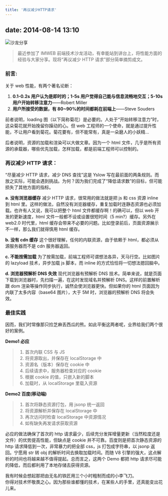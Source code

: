 ```yaml
---
title: '再议减少HTTP请求'
---
```


## date: 2014-08-14 13:10

![沙龙分享](/assets/blogImg/reduce-http.jpg)

> 最近参加了 IMWEB 前端技术沙龙活动，有幸能站到讲台上，将性能方面的经验与大家分享。现将“再议减少 HTTP 请求”部分简单摘剪成文。

<!-- more -->

### 前言:

关于 web 性能，有两个著名论断：

1. **0.1-0.2s 用户认为是即时的；1-5s 用户觉得自己能与信息流畅地交互；5-10s 用户开始转移注意力**——Robert Miller
2. **用户所接受的数据，有 80~90%的时间都耗在前端上**——Steve Souders

前者说明，loading 图（以下简称菊花）是必要的。人处于“开始转移注意力”时，这朵菊花就开始挽留你躁动的心。但 web 工程师的一个使命，就是通过提升性能，不让用户看到菊花。菊花要有，但不能常有，真是一朵磨人的小妖精…

后者说明，资源的加载和渲染可以大做文章。因为一个 html 文件，几乎是所有资源的承载器，哪些优先加载，怎样加载，都是前端工程师可以控制的。

### 再议减少 HTTP 请求：

“尽量减少 HTTP 请求，减少 DNS 查找”这是 Yslow 写在最前面的两条规则。而放之实际，可能会遇到挑战。为何？因为我们完成了“降低请求数”的目标，但可能损失了其他方面的指标。

**a. 没有浏览器缓存**
减少 HTTP 请求，很常用的做法就是把 js 和 css 资源 inline 到 html 里。这样的做法，自然没有浏览器缓存，重复加载时连静态资源也必须加载。也许有人又说，我可以把整个 html 文件都缓存啊！的确可以，但以 web 开发的更新速度，html 文件一般都不设或设置很短时间（5 min?）缓存。另外在 web2.0 时代里，html 缓存会带来不必要的问题。比如登录前后，页面资源展示不一样，那么我们就得慎用 html 缓存。

**b. 没有 cdn 缓存**
这个很好理解，任何的内联资源，由于依赖于 html，都必须从源服务器而不是 cdn 服务器返回。

**c. 不能按需加载**
为了按需加载，前端工程师可谓想法各异，天马行空。比如图片的 lazyload 技术，异步加载 js 脚本，而 inline 的方式恰恰将一切想法摁回脑中。

**d. 浏览器预解析 DNS 失效**
现代浏览器有预解析 DNS 技术。简单来说，就是页面下载到浏览器时，先扫描一遍，在这时发现域名并预解析 DNS。这样的前置解析跟 dom 渲染等操作同步执行，诚然会使浏览器更快。但如果你的 html 页面因为内联了太多内容（base64 图片），大于 5M 时，浏览器的预解析 DNS 将会失效。

### 最佳实践

因而，我们时常像那只捡芝麻丢西瓜的熊。如此平衡这两者呢，业界给我们两个很好的案例。

**Demo1 必应**

> 1. 首次内联 CSS 与 JS
> 2. 将资源取出，并保存在 localStorage 中
> 3. 资源名（版本）保存在 cookie 中
> 4. 后续请求中，服务器检查对应的 cookie
> 5. 根据 cookie 的值，只嵌入新的脚本
> 6. 加载时，从 localStorage 里载入资源

**Demo2 百度(移动端)**

> 1. 首次将静态资源打包，用 jsonp 统一返回
> 2. 将资源解析并保存在 localStorage 中
> 3. 再次访问时检查 localStorage 中资源情况
> 4. 如有缺失再发请求获取资源

必应的做法确保了首次的 http 请求最少，后续充分发挥增量更新（当然粒度还是文件）的优势提高性能，但缺点是 cookie 并不可靠。百度则是把首次静态资源的 http 请求降低到一次，非常暴力的把全部 css，js 打包成字符串，以 jsonp 返回。宁愿用 str 转 obj 的解析时间去换取加载时间。而随 V8 引擎的强大，这点解析的时间也将越来越不值得提起。总而言之，这两个 Demo 都把 http 请求尽可能的降低，而后都利用了本地存储去获得资源。

我有时候会想起那把由无名的铁匠用三个小时粗制而成的小李飞刀。  
你得对技术怀敬畏之心。因为那些谁都懂的技术，在某些人的手里，还真能变出花儿来。
